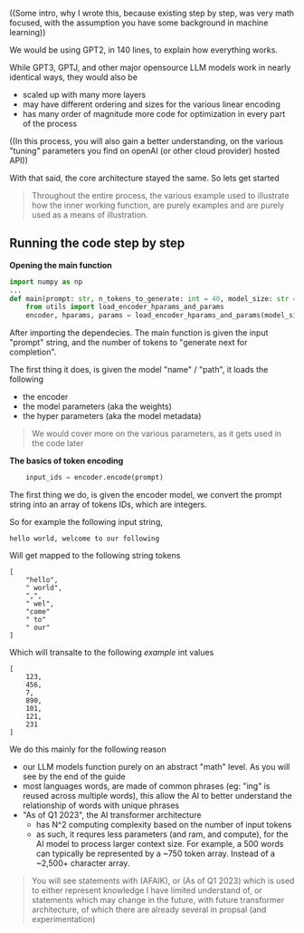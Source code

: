 ((Some intro, why I wrote this, because existing step by step, was very math focused, with the assumption you have some background in machine learning))

We would be using GPT2, in 140 lines, to explain how everything works.

While GPT3, GPTJ, and other major opensource LLM models work in nearly identical ways, they would also be
- scaled up with many more layers
- may have different ordering and sizes for the various linear encoding
- has many order of magnitude more code for optimization in every part of the process

((In this process, you will also gain a better understanding, on the various "tuning" parameters you find on openAI (or other cloud provider) hosted API))

With that said, the core architecture stayed the same. So lets get started

> Throughout the entire process, the various example used to illustrate how the inner working function, are purely examples
> and are purely used as a means of illustration.

## Running the code step by step

**Opening the main function**

```python
import numpy as np
...
def main(prompt: str, n_tokens_to_generate: int = 40, model_size: str = "124M", models_dir: str = "models"):
	from utils import load_encoder_hparams_and_params
	encoder, hparams, params = load_encoder_hparams_and_params(model_size, models_dir)
```

After importing the dependecies. The main function is given the input "prompt" string, and the number of tokens to "generate next for completion".

The first thing it does, is given the model "name" / "path", it loads the following

- the encoder
- the model parameters (aka the weights)
- the hyper parameters (aka the model metadata)

> We would cover more on the various parameters, as it gets used in the code later

**The basics of token encoding**

```python
	input_ids = encoder.encode(prompt)
```

The first thing we do, is given the encoder model, we convert the prompt string into an array of tokens IDs, which are integers. 

So for example the following input string, 

```
hello world, welcome to our following
```

Will get mapped to the following string tokens

```
[
	"hello",
	" world",
	",",
	" wel",
	"come"
	" to"
	" our"
]
```

Which will transalte to the following _example_ int values

```
[
	123,
	456,
	7,
	890,
	101,
	121,
	231
]
```

We do this mainly for the following reason
- our LLM models function purely on an abstract "math" level. As you will see by the end of the guide
- most languages words, are made of common phrases (eg: "ing" is reused across multiple words), this allow the AI to better understand the relationship of words with unique phrases
- "As of Q1 2023", the AI transformer architecture 
	- has N^2 computing complexity based on the number of input tokens
	- as such, it requres less parameters (and ram, and compute), for the AI model to process larger context size. For example, a 500 words can typically be represented by a ~750 token array. Instead of a ~2,500+ character array.

> You will see statements with (AFAIK), or (As of Q1 2023) which is used to either represent knowledge I have limited understand of, or statements which may change in the future, with future transformer architecture, of which there are already several in propsal (and experimentation)

